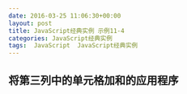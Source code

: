 ```yaml
---
date: 2016-03-25 11:06:30+00:00
layout: post
title: JavaScript经典实例 示例11-4
categories: JavaScript经典实例
tags:  JavaScript  JavaScript经典实例
---
```


将第三列中的单元格加和的应用程序
----------------

<html xmlns="http://www.w3.org/1999/xhtml" lang="en" xml:lang="en">
    <head>
        <title>Sum Table Column</title>
        <script>
            window.onload = function() {
                var table = document.querySelector('table');
                
                table.onclick = sum();
            }
            
            function sum() {
                var rows = document.getElementById('sumtable').getElementsByTagName('tr'),
                    sum = 0;
                
                //从1开始，从而跳过第一行，第一行包含了列标题
                for (var i = 1; i < rows.length; i++) {
                    sum += parseFloat(rows[i].childNodes[2].firstChild.data);
                }
                
                var blk1 = document.getElementById("result1");
                blk1.innerHTML = sum;
            } 
                        
        </script>
    </head>
    <body>
        <table id="sumtable">
            <tr>
                <th>Value 1</th><th>Value 2</th><th>Value 3</th><th>Value 4</th>
            </tr>
            <tr>
                <td>--</td><td>**</td><td>5.0</td><td>nn</td>
            </tr>
            <tr>
                <td>18.53</td><td>9.77</td><td>3.00</td><td>153.88</td>
            </tr>
            <tr>
                <td>Alaska</td><td>Montana</td><td>18.33</td><td>Missouri</td>
            </tr>
        </table>
        <div id="result1"></div>
    </body>
</html>

源码如下：

``` javascript
<!DOCTYPE html>
<html xmlns="http://www.w3.org/1999/xhtml" lang="en" xml:lang="en">
    <head>
        <title>Sum Table Column</title>
        <script>
            window.onload = function() {
                var table = document.querySelector('table');
                
                table.onclick = sum();
            }
            
            function sum() {
                var rows = document.getElementById('sumtable').getElementsByTagName('tr'),
                    sum = 0;
                
                //从1开始，从而跳过第一行，第一行包含了列标题
                for (var i = 1; i < rows.length; i++) {
                    sum += parseFloat(rows[i].childNodes[2].firstChild.data);
                }
                
                alert(sum);
            } 
                        
        </script>
    </head>
    <body>
        <table id="sumtable">
            <tr>
                <th>Value 1</th><th>Value 2</th><th>Value 3</th><th>Value 4</th>
            </tr>
            <tr>
                <td>--</td><td>**</td><td>5.0</td><td>nn</td>
            </tr>
            <tr>
                <td>18.53</td><td>9.77</td><td>3.00</td><td>153.88</td>
            </tr>
            <tr>
                <td>Alaska</td><td>Montana</td><td>18.33</td><td>Missouri</td>
            </tr>
        </table>
    </body>
</html>
``` 
